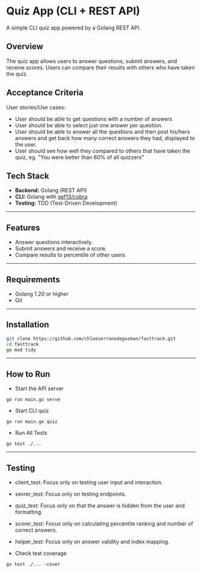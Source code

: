 # Quiz App (CLI + REST API)

A simple CLI quiz app powered by a Golang REST API.

## Overview
The quiz app allows users to answer questions, submit answers, and receive scores. Users can compare their results with others who have taken the quiz.

## Acceptance Criteria
User stories/Use cases: 
- User should be able to get questions with a number of answers
- User should be able to select just one answer per question.
- User should be able to answer all the questions and then post his/hers answers and get back how many correct answers they had, displayed to the user.
- User should see how well they compared to others that have taken the quiz, eg. "You were better than 60% of all quizzers"

## Tech Stack
- **Backend:** Golang (REST API)
- **CLI:** Golang with [spf13/cobra](https://github.com/spf13/cobra)
- **Testing:** TDD (Test-Driven Development)

---

## Features
- Answer questions interactively.
- Submit answers and receive a score.
- Compare results to percentile of other users.

---

## Requirements
- Golang 1.20 or higher
- Git

---

## Installation
```bash
git clone https://github.com/chloeserranodeguzman/fasttrack.git
cd fasttrack
go mod tidy
```
---

## How to Run
- Start the API server
```
go run main.go serve
```

- Start CLI quiz
```
go run main.go quiz
```

- Run All Tests
```
go test ./...
```

---

## Testing
- client_test: Focus only on testing user input and interaction.
- sevrer_test: Focus only on testing endpoints.
- quiz_test: Focus only on that the answer is hidden from the user and formatting.
- scorer_test: Focus only on calculating percentile ranking and number of correct answers.
- helper_test: Focus only on answer validity and index mapping.

- Check test coverage
```
go test ./... -cover
```
